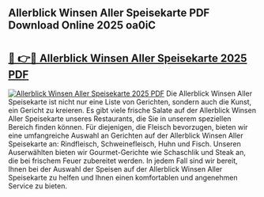 ## Allerblick Winsen Aller Speisekarte PDF Download Online 2025 oa0iC

# <h2><a href="http://gcdpygn.nevu.top/?p=Allerblick+Winsen+Aller+Speisekarte">🔗 👉🔴 Allerblick Winsen Aller Speisekarte 2025 PDF</a></h2>

[![Allerblick Winsen Aller Speisekarte 2025 PDF](https://i.imgur.com/dBaPXMq.png)](http://gcdpygn.nevu.top/?p=Allerblick+Winsen+Aller+Speisekarte)
Die Allerblick Winsen Aller Speisekarte ist nicht nur eine Liste von Gerichten, sondern auch die Kunst, ein Gericht zu kreieren. Es gibt viele frische Salate auf der Allerblick Winsen Aller Speisekarte unseres Restaurants, die Sie in unserem speziellen Bereich finden können. Für diejenigen, die Fleisch bevorzugen, bieten wir eine umfangreiche Auswahl an Gerichten auf der Allerblick Winsen Aller Speisekarte an: Rindfleisch, Schweinefleisch, Huhn und Fisch. Unseren Auserwählten bieten wir Gourmet-Gerichte wie Schaschlik und Steak an, die bei frischem Feuer zubereitet werden. In jedem Fall sind wir bereit, Ihnen bei der Auswahl der Speisen auf der Allerblick Winsen Aller Speisekarte zu helfen und Ihnen einen komfortablen und angenehmen Service zu bieten.
